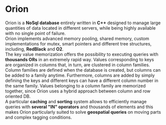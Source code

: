 # Orion
Orion is a **NoSql database** entirely written in **C++** designed to manage large quantities of data located in
different servers, while being highly available with no single point of failure.<br />
Orion implements advanced memory pooling, shared memory, custom implementations for mutex, smart
pointers and different tree structures, including, **RedBlack** and **O2**.<br />
The key value memorization offers the possibility to executing queries with **thousands ORs** in an extremely
rapid way. Values corresponding to keys are organized in columns that, in turn, are clustered in column
families. Column families are defined when the database is created, but columns can be added to a family
anytime. Furthermore, columns are added by simply defining the keys and different keys can have a different
column number in the same family. Values belonging to a column family are memorized together, since Orion
uses a hybrid approach between column and row oriented DB.<br />
A particular **caching** and **sorting** system allows to efficiently manage queries with **several "IN" operators** and
thousands of elements and this makes Orion particularly suited to solve **geospatial queries** on moving parts and
complex tagging conditions.<br />
